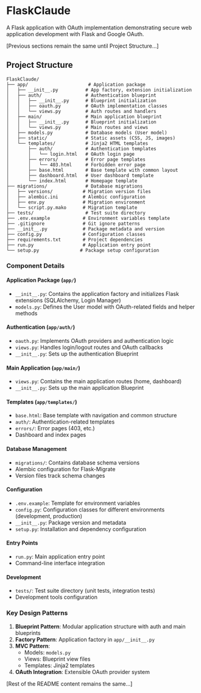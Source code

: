 # FlaskClaude

A Flask application with OAuth implementation demonstrating secure web application development with Flask and Google OAuth.

[Previous sections remain the same until Project Structure...]

## Project Structure

```
FlaskClaude/
├── app/                      # Application package
│   ├── __init__.py          # App factory, extension initialization
│   ├── auth/                # Authentication blueprint
│   │   ├── __init__.py      # Blueprint initialization
│   │   ├── oauth.py         # OAuth implementation classes
│   │   └── views.py         # Auth routes and handlers
│   ├── main/                # Main application blueprint
│   │   ├── __init__.py      # Blueprint initialization
│   │   └── views.py         # Main routes and views
│   ├── models.py            # Database models (User model)
│   ├── static/              # Static assets (CSS, JS, images)
│   └── templates/           # Jinja2 HTML templates
│       ├── auth/            # Authentication templates
│       │   └── login.html   # OAuth login page
│       ├── errors/          # Error page templates
│       │   └── 403.html     # Forbidden error page
│       ├── base.html        # Base template with common layout
│       ├── dashboard.html   # User dashboard template
│       └── index.html       # Homepage template
├── migrations/              # Database migrations
│   ├── versions/           # Migration version files
│   ├── alembic.ini         # Alembic configuration
│   ├── env.py              # Migration environment
│   └── script.py.mako      # Migration template
├── tests/                   # Test suite directory
├── .env.example            # Environment variables template
├── .gitignore              # Git ignore patterns
├── __init__.py             # Package metadata and version
├── config.py               # Configuration classes
├── requirements.txt        # Project dependencies
├── run.py                  # Application entry point
└── setup.py               # Package setup configuration
```

### Component Details

#### Application Package (`app/`)
- `__init__.py`: Contains the application factory and initializes Flask extensions (SQLAlchemy, Login Manager)
- `models.py`: Defines the User model with OAuth-related fields and helper methods

#### Authentication (`app/auth/`)
- `oauth.py`: Implements OAuth providers and authentication logic
- `views.py`: Handles login/logout routes and OAuth callbacks
- `__init__.py`: Sets up the authentication Blueprint

#### Main Application (`app/main/`)
- `views.py`: Contains the main application routes (home, dashboard)
- `__init__.py`: Sets up the main application Blueprint

#### Templates (`app/templates/`)
- `base.html`: Base template with navigation and common structure
- `auth/`: Authentication-related templates
- `errors/`: Error pages (403, etc.)
- Dashboard and index pages

#### Database Management
- `migrations/`: Contains database schema versions
- Alembic configuration for Flask-Migrate
- Version files track schema changes

#### Configuration
- `.env.example`: Template for environment variables
- `config.py`: Configuration classes for different environments (development, production)
- `__init__.py`: Package version and metadata
- `setup.py`: Installation and dependency configuration

#### Entry Points
- `run.py`: Main application entry point
- Command-line interface integration

#### Development
- `tests/`: Test suite directory (unit tests, integration tests)
- Development tools configuration

### Key Design Patterns

1. **Blueprint Pattern**: Modular application structure with auth and main blueprints
2. **Factory Pattern**: Application factory in `app/__init__.py`
3. **MVC Pattern**: 
   - Models: `models.py`
   - Views: Blueprint view files
   - Templates: Jinja2 templates
4. **OAuth Integration**: Extensible OAuth provider system

[Rest of the README content remains the same...]